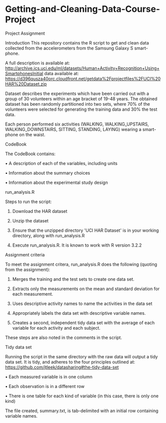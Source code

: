 # Getting-and-Cleaning-Data-Course-Project
Project Assignment

Introduction
This repository contains the R script to get and clean data collected from the accelerometers from the Samsung Galaxy S smart-phone. 

A full description is available at: http://archive.ics.uci.edu/ml/datasets/Human+Activity+Recognition+Using+SmartphonesInitial data available at: https://d396qusza40orc.cloudfront.net/getdata%2Fprojectfiles%2FUCI%20HAR%20Dataset.zip

Dataset describes the experiments which have been carried out with a group of 30 volunteers within an age bracket of 19-48 years. The obtained dataset has been randomly partitioned into two sets, where 70% of the volunteers were selected for generating the training data and 30% the test data. 

Each person performed six activities (WALKING, WALKING_UPSTAIRS, WALKING_DOWNSTAIRS, SITTING, STANDING, LAYING) wearing a smart-phone on the waist.

CodeBook

The CodeBook contains:

•	A description of each of the variables, including units

•	Information about the summary choices

•	Information about the experimental study design

run_analysis.R

Steps to run the script:

1.	Download the HAR dataset

2.	Unzip the dataset

3.	Ensure that the unzipped directory 'UCI HAR Dataset' is in your working directory, along with run_analysis.R

4.	Execute run_analysis.R. It is known to work with R version 3.2.2

Assignment criteria

To meet the assignment critera, run_analysis.R does the following (quoting from the assignment):

1.	Merges the training and the test sets to create one data set.

2.	Extracts only the measurements on the mean and standard deviation for each measurement.

3.	Uses descriptive activity names to name the activities in the data set

4.	Appropriately labels the data set with descriptive variable names.

5.	Creates a second, independent tidy data set with the average of each variable for each activity and each subject.

These steps are also noted in the comments in the script.

Tidy data set

Running the script in the same directory with the raw data will output a tidy data set. It is tidy, and adheres to the four principles outlined at: https://github.com/jtleek/datasharing#the-tidy-data-set

•	Each measured variable is in one column

•	Each observation is in a different row

•	There is one table for each kind of variable (in this case, there is only one kind)

The file created, summary.txt, is tab-delimited with an initial row containing variable names.

